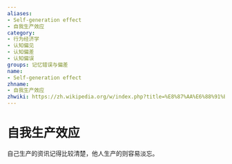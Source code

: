 ```yaml
---
aliases:
- Self-generation effect
- 自我生产效应
category:
- 行为经济学
- 认知偏见
- 认知偏差
- 认知偏误
groups: 记忆错误与偏差
name:
- Self-generation effect
zhname:
- 自我生产效应
zhwiki: https://zh.wikipedia.org/w/index.php?title=%E8%87%AA%E6%88%91%E7%94%9F%E7%94%A2%E6%95%88%E6%87%89&action=edit&redlink=1
---
```


# 自我生产效应

自己生产的资讯记得比较清楚，他人生产的则容易淡忘。
